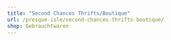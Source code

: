 ```yaml
---
title: "Second Chances Thrifts/Boutique"
url: /presque-isle/second-chances-thrifts-boutique/
shop: Gebrauchtwaren
---
```

